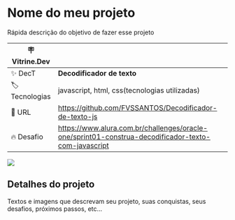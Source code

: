 # Nome do meu projeto

Rápida descrição do objetivo de fazer esse projeto

| :placard: Vitrine.Dev |     |
| -------------  | --- |
| :sparkles: DecT        | **Decodificador de texto**
| :label: Tecnologias | javascript, html, css(tecnologias utilizadas)
| :rocket: URL         | https://github.com/FVSSANTOS/Decodificador-de-texto-js
| :fire: Desafio     | https://www.alura.com.br/challenges/oracle-one/sprint01-construa-decodificador-texto-com-javascript

<!-- Inserir imagem com a #vitrinedev ao final do link -->
![](https://via.placeholder.com/1200x500.png?text=imagem+lindona+do+meu+projeto#vitrinedev)

## Detalhes do projeto

Textos e imagens que descrevam seu projeto, suas conquistas, seus desafios, próximos passos, etc...
